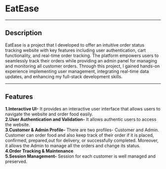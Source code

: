 <h1>EatEase</h1>
<hr>
<h2>Description</h2>
<p>EatEase is a project that I developed to offer an intuitive order status tracking website with key features including user authentication, cart functionality, and real-time order tracking. The platform empowers users to seamlessly track their orders while providing an admin panel for managing and monitoring all customer orders. Through this project, I gained hands-on experience implementing user management, integrating real-time data updates, and enhancing my full-stack development skills.</p>
<hr>
<h2>Features</h2>
<b>1.Interactive UI-</b> It provides an interactive user interface that allows users to navigate the website and order food easily.<br>
<b>2.User Authentication and Validation-</b> It allows authentic users to access the website.<br>
<b>3.Customer & Admin Profile-</b> There are two profiles- Customer and Admin. Customer can order food and also keep track of their order if it is placed, confirmed, prepared,out for delivery, or successfully completed.
Moreover, it allows the Admin to manage all the orders and change its status.<br>
<b>4.Order Tracking & Maintenance</b><br>
<b>5.Session Management-</b> Session for each customer is well managed and preserved.

